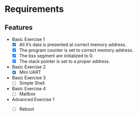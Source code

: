 # Requirements

## Features

- Basic Exercise 1
    - [x] All it’s data is presented at correct memory address.
    - [x] The program counter is set to correct memory address.
    - [x] The bss segment are initialized to 0.
    - [x] The stack pointer is set to a proper address.
- Basic Exercise 2
    - [x] Mini UART
- Basic Exercise 3
    - [ ] Simple Shell 
- Basic Exercise 4
    - [ ] Mailbox
- Advanced Exercise 1
    - [ ] Reboot

